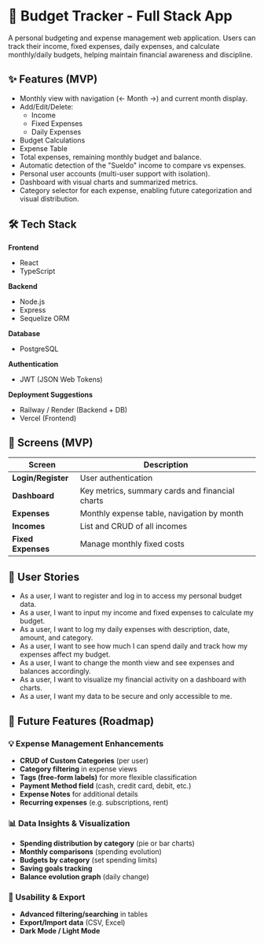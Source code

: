 # 💸 Budget Tracker - Full Stack App

A personal budgeting and expense management web application. Users can track their income, fixed expenses, daily expenses, and calculate monthly/daily budgets, helping maintain financial awareness and discipline.

## ✨ Features (MVP)

- Monthly view with navigation (← Month →) and current month display.
- Add/Edit/Delete:
  - Income
  - Fixed Expenses
  - Daily Expenses
- Budget Calculations
- Expense Table
- Total expenses, remaining monthly budget and balance.
- Automatic detection of the "Sueldo" income to compare vs expenses.
- Personal user accounts (multi-user support with isolation).
- Dashboard with visual charts and summarized metrics.
- Category selector for each expense, enabling future categorization and visual distribution.

## 🛠️ Tech Stack

**Frontend**
- React
- TypeScript

**Backend**
- Node.js
- Express
- Sequelize ORM

**Database**
- PostgreSQL

**Authentication**
- JWT (JSON Web Tokens)

**Deployment Suggestions**
- Railway / Render (Backend + DB)
- Vercel (Frontend)

## 📱 Screens (MVP)

| Screen        | Description |
|---------------|-------------|
| **Login/Register** | User authentication |
| **Dashboard** | Key metrics, summary cards and financial charts |
| **Expenses** | Monthly expense table, navigation by month |
| **Incomes** | List and CRUD of all incomes |
| **Fixed Expenses** | Manage monthly fixed costs |

## 🧠 User Stories

- As a user, I want to register and log in to access my personal budget data.
- As a user, I want to input my income and fixed expenses to calculate my budget.
- As a user, I want to log my daily expenses with description, date, amount, and category.
- As a user, I want to see how much I can spend daily and track how my expenses affect my budget.
- As a user, I want to change the month view and see expenses and balances accordingly.
- As a user, I want to visualize my financial activity on a dashboard with charts.
- As a user, I want my data to be secure and only accessible to me.

## 🔮 Future Features (Roadmap)

### 💡 Expense Management Enhancements
- **CRUD of Custom Categories** (per user)
- **Category filtering** in expense views
- **Tags (free-form labels)** for more flexible classification
- **Payment Method field** (cash, credit card, debit, etc.)
- **Expense Notes** for additional details
- **Recurring expenses** (e.g. subscriptions, rent)

### 📊 Data Insights & Visualization
- **Spending distribution by category** (pie or bar charts)
- **Monthly comparisons** (spending evolution)
- **Budgets by category** (set spending limits)
- **Saving goals tracking**
- **Balance evolution graph** (daily change)

### 🧰 Usability & Export
- **Advanced filtering/searching** in tables
- **Export/Import data** (CSV, Excel)
- **Dark Mode / Light Mode**
